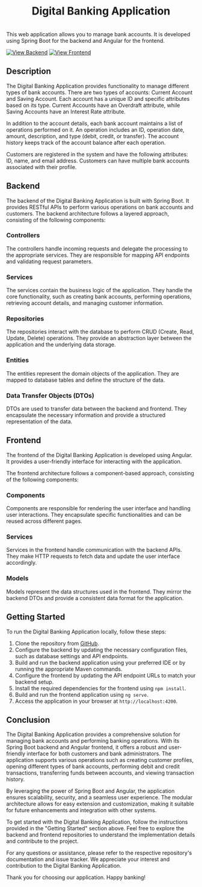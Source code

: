 <h1 align="center"> Digital Banking Application </h1>
<br>
This web application allows you to manage bank accounts. It is developed using Spring Boot for the backend and Angular for the frontend.

[![View Backend](https://img.shields.io/badge/View_Backend-GitHub-blue.svg)]([https://github.com/your-backend-repo](https://github.com/oussama-tahri/Digital-Banking/tree/master/Digital%20Banking%20Backend)) [![View Frontend](https://img.shields.io/badge/View_Frontend-GitHub-green.svg)]([https://github.com/your-frontend-repo](https://github.com/oussama-tahri/Digital-Banking/tree/master/Digital-Banking-Web))

## Description

The Digital Banking Application provides functionality to manage different types of bank accounts. There are two types of accounts: Current Account and Saving Account. Each account has a unique ID and specific attributes based on its type. Current Accounts have an Overdraft attribute, while Saving Accounts have an Interest Rate attribute.

In addition to the account details, each bank account maintains a list of operations performed on it. An operation includes an ID, operation date, amount, description, and type (debit, credit, or transfer). The account history keeps track of the account balance after each operation.

Customers are registered in the system and have the following attributes: ID, name, and email address. Customers can have multiple bank accounts associated with their profile.

## Backend

The backend of the Digital Banking Application is built with Spring Boot. It provides RESTful APIs to perform various operations on bank accounts and customers. The backend architecture follows a layered approach, consisting of the following components:

### Controllers

The controllers handle incoming requests and delegate the processing to the appropriate services. They are responsible for mapping API endpoints and validating request parameters.

### Services

The services contain the business logic of the application. They handle the core functionality, such as creating bank accounts, performing operations, retrieving account details, and managing customer information.

### Repositories

The repositories interact with the database to perform CRUD (Create, Read, Update, Delete) operations. They provide an abstraction layer between the application and the underlying data storage.

### Entities

The entities represent the domain objects of the application. They are mapped to database tables and define the structure of the data.

### Data Transfer Objects (DTOs)

DTOs are used to transfer data between the backend and frontend. They encapsulate the necessary information and provide a structured representation of the data.

## Frontend

The frontend of the Digital Banking Application is developed using Angular. It provides a user-friendly interface for interacting with the application.

The frontend architecture follows a component-based approach, consisting of the following components:

### Components

Components are responsible for rendering the user interface and handling user interactions. They encapsulate specific functionalities and can be reused across different pages.

### Services

Services in the frontend handle communication with the backend APIs. They make HTTP requests to fetch data and update the user interface accordingly.

### Models

Models represent the data structures used in the frontend. They mirror the backend DTOs and provide a consistent data format for the application.

## Getting Started

To run the Digital Banking Application locally, follow these steps:

1. Clone the repository from [GitHub](https://github.com/oussama-tahri/Digital-Banking.git).
2. Configure the backend by updating the necessary configuration files, such as database settings and API endpoints.
3. Build and run the backend application using your preferred IDE or by running the appropriate Maven commands.
4. Configure the frontend by updating the API endpoint URLs to match your backend setup.
5. Install the required dependencies for the frontend using `npm install`.
6. Build and run the frontend application using `ng serve`.
7. Access the application in your browser at `http://localhost:4200`.

## Conclusion

The Digital Banking Application provides a comprehensive solution for managing bank accounts and performing banking operations. With its Spring Boot backend and Angular frontend, it offers a robust and user-friendly interface for both customers and bank administrators. The application supports various operations such as creating customer profiles, opening different types of bank accounts, performing debit and credit transactions, transferring funds between accounts, and viewing transaction history.

By leveraging the power of Spring Boot and Angular, the application ensures scalability, security, and a seamless user experience. The modular architecture allows for easy extension and customization, making it suitable for future enhancements and integration with other systems.

To get started with the Digital Banking Application, follow the instructions provided in the "Getting Started" section above. Feel free to explore the backend and frontend repositories to understand the implementation details and contribute to the project.

For any questions or assistance, please refer to the respective repository's documentation and issue tracker. We appreciate your interest and contribution to the Digital Banking Application.

Thank you for choosing our application. Happy banking!
